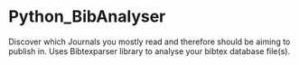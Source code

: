 # Python_BibAnalyser
Discover which Journals you mostly read and therefore should be aiming to publish in. Uses Bibtexparser library to analyse your bibtex database file(s).
